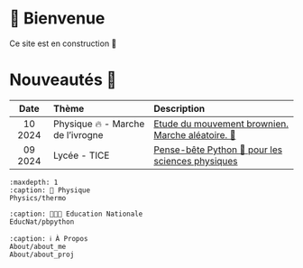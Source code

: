 # 🏡 Bienvenue

Ce site est en construction 🚧

# Nouveautés 🌟
| **Date** | **Thème**                                                     | **Description**                                                                  |
| :------: | :------------------------------------------------------------ |:---------------------------------------------------------------------------------|
| 10 2024  | Physique 🔥 - Marche de l’ivrogne                             | [Etude du mouvement brownien. Marche aléatoire. 🍷](Physics/brownien/jeanperrin) |
| 09 2024  | Lycée - TICE                                                  | [Pense-bête Python 🐍 pour les sciences physiques](EducNat/pbpython)             |


```{toctree}
:maxdepth: 1
:caption: 🚀 Physique
Physics/thermo
```

```{toctree}
:caption: 👨🏻‍🏫 Education Nationale
EducNat/pbpython
```

```{toctree}
:caption: ℹ️ À Propos
About/about_me
About/about_proj
```


